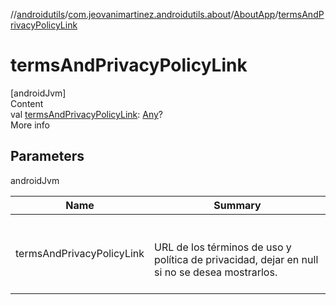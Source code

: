 //[androidutils](../../index.md)/[com.jeovanimartinez.androidutils.about](../index.md)/[AboutApp](index.md)/[termsAndPrivacyPolicyLink](terms-and-privacy-policy-link.md)



# termsAndPrivacyPolicyLink  
[androidJvm]  
Content  
val [termsAndPrivacyPolicyLink](terms-and-privacy-policy-link.md): [Any](https://kotlinlang.org/api/latest/jvm/stdlib/kotlin/-any/index.html)?  
More info  


## Parameters  
  
androidJvm  
  
|  Name|  Summary| 
|---|---|
| <a name="com.jeovanimartinez.androidutils.about/AboutApp/termsAndPrivacyPolicyLink/#/PointingToDeclaration/"></a>termsAndPrivacyPolicyLink| <a name="com.jeovanimartinez.androidutils.about/AboutApp/termsAndPrivacyPolicyLink/#/PointingToDeclaration/"></a><br><br>URL de los términos de uso y política de privacidad, dejar en null si no se desea mostrarlos.<br><br>
  
  



